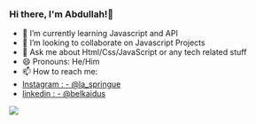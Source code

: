 ### Hi there, I'm Abdullah!👋
- 🌱 I’m currently learning Javascript and API
- 👯 I’m looking to collaborate on Javascript Projects
- 💬 Ask me about Html/Css/JavaScript or any tech related stuff
- 😄 Pronouns: He/Him
- 📫 How to reach me: 
- [Instagram : - @la_springue](https://www.instagram.com/la_springue/)
- [linkedin : - @belkaidus](https://www.linkedin.com/in/belkaidus/)

<img src="https://github-readme-stats.vercel.app/api?username=mr-abdellah&&show_icons=true&title_color=ffffff&icon_color=264653&text_color=daf7dc&bg_color=3a86ff">
